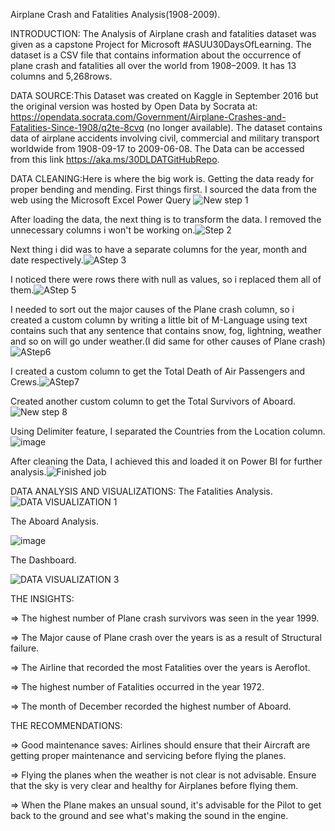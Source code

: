 Airplane Crash and Fatalities Analysis(1908-2009).


INTRODUCTION: The Analysis of Airplane crash and fatalities dataset was given as a capstone Project for Microsoft #ASUU30DaysOfLearning. The dataset is a CSV file that contains information about the occurrence of plane crash and fatalities all over the world from 1908–2009. It has 13 columns and 5,268rows.

DATA SOURCE:This Dataset was created on Kaggle in September 2016 but the original version was hosted by Open Data by Socrata at: https://opendata.socrata.com/Government/Airplane-Crashes-and-Fatalities-Since-1908/q2te-8cvq (no longer available). The dataset contains data of airplane accidents involving civil, commercial and military transport worldwide from 1908-09-17 to 2009-06-08.
The Data can be accessed from this link https://aka.ms/30DLDATGitHubRepo.

DATA CLEANING:Here is where the big work is. Getting the data ready for proper bending and mending. First things first. I sourced the data from the web using the Microsoft Excel Power Query ![New step 1](https://user-images.githubusercontent.com/107483782/180100186-0b5fa208-52b0-4021-aeb0-20c0b9bbc9c9.jpg)

After loading the data, the next thing is to transform the data. I removed the unnecessary columns i won't be working on.![Step 2](https://user-images.githubusercontent.com/107483782/180100656-cea64143-1b67-4740-9e60-c28e3552ad49.jpg)


Next thing i did was to have a separate columns for the year, month and date respectively.![AStep 3](https://user-images.githubusercontent.com/107483782/180101696-c24bad95-ce17-4413-a104-108082f9a025.jpg)


I noticed there were rows there with null as values, so i replaced them all of them.![AStep 5](https://user-images.githubusercontent.com/107483782/180102081-ecf56a75-6dd8-43d1-8aaa-b9c657f255c5.jpg)


I needed to sort out the major causes of the Plane crash column, so i created a custom column by writing a little bit of M-Language using text contains such that any sentence that contains snow, fog, lightning, weather and so on will go under weather.(I did same for other causes of Plane crash) ![AStep6](https://user-images.githubusercontent.com/107483782/180102701-bc3b27a1-a683-4905-8f4d-ff72daf3f2b8.jpg)


I created a custom column to get the Total Death of Air Passengers and Crews.![AStep7](https://user-images.githubusercontent.com/107483782/180104210-aec848c2-cae7-419f-b701-1f7a317c221f.jpg)


Created another custom column to get the Total Survivors of Aboard.![New step 8](https://user-images.githubusercontent.com/107483782/180144773-671d793b-20ad-42f0-995f-140f85625194.jpg)


Using Delimiter feature, I separated the Countries from the Location column.![image](https://user-images.githubusercontent.com/107483782/180145151-0d966198-05a6-4845-92ff-66ce2e582692.png)
 
After cleaning the Data, I achieved this and loaded it on Power BI for further analysis.![Finished job](https://user-images.githubusercontent.com/107483782/180147893-5e5dabd6-b001-4c2f-8d8d-918e08bdeb07.jpg)

DATA ANALYSIS AND VISUALIZATIONS:
The Fatalities Analysis. ![DATA VISUALIZATION 1](https://user-images.githubusercontent.com/107483782/180150612-11507513-01af-47f3-9f54-79f0f2c9f86c.jpg)



The Aboard Analysis.

![image](https://user-images.githubusercontent.com/107483782/180151049-241cfc95-648a-4a61-b0dc-26f6948022cf.png)




The Dashboard.

![DATA VISUALIZATION 3](https://user-images.githubusercontent.com/107483782/180153190-be166da5-bf5a-4361-bc2b-107fad91799d.jpg)



THE INSIGHTS:

=> The highest number of Plane crash survivors was seen in the year 1999.

=> The Major cause of Plane crash over the years is as a result of Structural failure.

=> The Airline that recorded the most Fatalities over the years is Aeroflot.

=> The highest number of Fatalities occurred in the year 1972.

=> The month of December recorded the highest number of Aboard.


THE RECOMMENDATIONS:

=> Good maintenance saves: Airlines should ensure that their Aircraft are getting proper maintenance and servicing before flying the planes.

=> Flying the planes when the weather is not clear is not advisable. Ensure that the sky is very clear and healthy for Airplanes before flying them.

=> When the Plane makes an unsual sound, it's advisable for the Pilot to get back to the ground and see what's making the sound in the engine.



